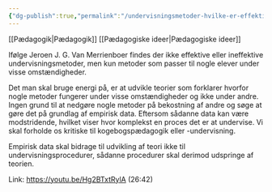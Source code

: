 ```yaml
---
{"dg-publish":true,"permalink":"/undervisningsmetoder-hvilke-er-effektive-eller-ineffektive/","created":"2023-06-19T18:37:42.000+02:00","updated":"2025-04-17T15:01:38.960+02:00"}
---
```


[[Pædagogik\|Pædagogik]]
[[Pædagogiske ideer\|Pædagogiske ideer]]


Ifølge Jeroen  J.  G. Van Merrienboer findes der ikke effektive eller ineffektive undervisningsmetoder, men kun metoder som passer til nogle elever under visse omstændigheder.

Det man skal bruge energi på, er at udvikle teorier som forklarer hvorfor nogle metoder fungerer under visse omstændigheder og ikke under andre. Ingen grund til at nedgøre nogle metoder på bekostning af andre og søge at gøre det på grundlag af empirisk data. Eftersom sådanne data kan være modstridende, hvilket viser hvor komplekst en proces det er at undervise. Vi skal forholde os kritiske til kogebogspædagogik eller -undervisning.

Empirisk data skal bidrage til udvikling af teori ikke til undervisningsprocedurer, sådanne procedurer skal derimod udspringe af teorien.

Link: https://youtu.be/Hg2BTxtRylA (26:42)

